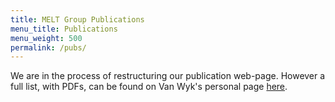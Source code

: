 ```yaml
---
title: MELT Group Publications
menu_title: Publications
menu_weight: 500
permalink: /pubs/
---
```


We are in the process of restructuring our publication web-page.
However a full list, with PDFs, can be found on Van Wyk's personal
page [here](http://www-users.cs.umn.edu/~evw/pubs.html).

